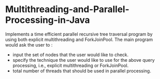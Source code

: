 # Multithreading-and-Parallel-Processing-in-Java

Implements a time efficient parallel recursive tree traversal program by using both explicit multithreading and ForkJoinPool.
The main program would ask the user to :
* input the set of nodes that the user would like to check.
* specify the technique the user would like to use for the above query processing, i.e., explicit multithreading or ForkJoinPool.
* total number of threads that should be used in parallel processing.
